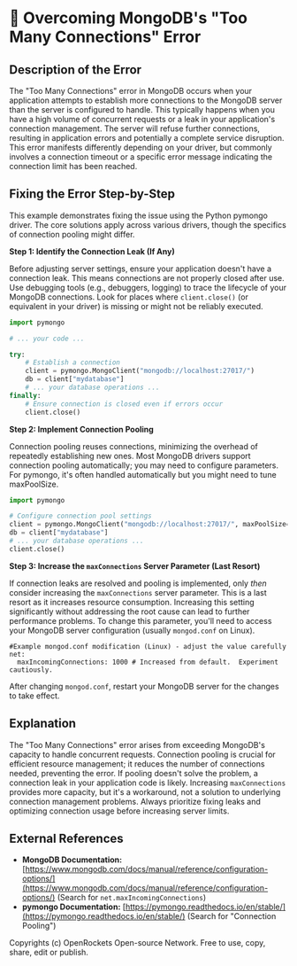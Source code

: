 # 🐞 Overcoming MongoDB's "Too Many Connections" Error


## Description of the Error

The "Too Many Connections" error in MongoDB occurs when your application attempts to establish more connections to the MongoDB server than the server is configured to handle. This typically happens when you have a high volume of concurrent requests or a leak in your application's connection management.  The server will refuse further connections, resulting in application errors and potentially a complete service disruption. This error manifests differently depending on your driver, but commonly involves a connection timeout or a specific error message indicating the connection limit has been reached.

## Fixing the Error Step-by-Step

This example demonstrates fixing the issue using the Python pymongo driver.  The core solutions apply across various drivers, though the specifics of connection pooling might differ.

**Step 1: Identify the Connection Leak (If Any)**

Before adjusting server settings, ensure your application doesn't have a connection leak.  This means connections are not properly closed after use.  Use debugging tools (e.g., debuggers, logging) to trace the lifecycle of your MongoDB connections.  Look for places where `client.close()` (or equivalent in your driver) is missing or might not be reliably executed.

```python
import pymongo

# ... your code ...

try:
    # Establish a connection
    client = pymongo.MongoClient("mongodb://localhost:27017/")
    db = client["mydatabase"]
    # ... your database operations ...
finally:
    # Ensure connection is closed even if errors occur
    client.close()

```


**Step 2: Implement Connection Pooling**

Connection pooling reuses connections, minimizing the overhead of repeatedly establishing new ones.  Most MongoDB drivers support connection pooling automatically; you may need to configure parameters.  For pymongo, it's often handled automatically but you might need to tune maxPoolSize.

```python
import pymongo

# Configure connection pool settings
client = pymongo.MongoClient("mongodb://localhost:27017/", maxPoolSize=50)  # Adjust maxPoolSize as needed
db = client["mydatabase"]
# ... your database operations ...
client.close()
```

**Step 3: Increase the `maxConnections` Server Parameter (Last Resort)**

If connection leaks are resolved and pooling is implemented, only *then* consider increasing the `maxConnections` server parameter.  This is a last resort as it increases resource consumption.  Increasing this setting significantly without addressing the root cause can lead to further performance problems.  To change this parameter, you'll need to access your MongoDB server configuration (usually `mongod.conf` on Linux).

```
#Example mongod.conf modification (Linux) - adjust the value carefully
net:
  maxIncomingConnections: 1000 # Increased from default.  Experiment cautiously.
```

After changing `mongod.conf`, restart your MongoDB server for the changes to take effect.


## Explanation

The "Too Many Connections" error arises from exceeding MongoDB's capacity to handle concurrent requests.  Connection pooling is crucial for efficient resource management; it reduces the number of connections needed, preventing the error.  If pooling doesn't solve the problem, a connection leak in your application code is likely.  Increasing `maxConnections` provides more capacity, but it's a workaround, not a solution to underlying connection management problems.  Always prioritize fixing leaks and optimizing connection usage before increasing server limits.


## External References

* **MongoDB Documentation:** [https://www.mongodb.com/docs/manual/reference/configuration-options/](https://www.mongodb.com/docs/manual/reference/configuration-options/) (Search for `net.maxIncomingConnections`)
* **pymongo Documentation:** [https://pymongo.readthedocs.io/en/stable/](https://pymongo.readthedocs.io/en/stable/) (Search for "Connection Pooling")


Copyrights (c) OpenRockets Open-source Network. Free to use, copy, share, edit or publish.

